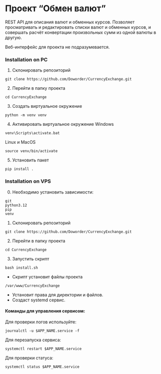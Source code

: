 # Проект “Обмен валют”
REST API для описания валют и обменных курсов. Позволяет просматривать и редактировать списки валют и обменных курсов, и совершать расчёт конвертации произвольных сумм из одной валюты в другую.

Веб-интерфейс для проекта не подразумевается.
### Installation on PC

1) Склонировать репозиторий
```shell
git clone https://github.com/Doworder/CurrencyExchange.git
```
2) Перейти в папку проекта
```shell
cd CurrencyExchange
```
3) Создать виртуальное окружение
```shell
python -m venv venv
```
4) Активировать виртуальное окружение
Windows

```shell
venv\Scripts\activate.bat
```

Linux и MacOS

```shell
source venv/bin/activate
```
5) Установить пакет
```shell
pip install .
```

### Installation on VPS
0) Необходимо установить зависимости:
```shell
git
python3.12
pip
venv
```

1) Склонировать репозиторий
```shell
git clone https://github.com/Doworder/CurrencyExchange.git
```
2) Перейти в папку проекта
```shell
cd CurrencyExchange
```
3) Запустить скрипт
```shell
bash install.sh
```
- Скрипт установит файлы проекта 
```commandline
/var/www/CurrencyExchange
```
 - Установит права для директории и файлов.
 - Создаст systemd сервис.

#### Команды для управления сервисом:
Для проверки логов используйте:
```shell
journalctl -u $APP_NAME.service -f
```

Для перезапуска сервиса:
```shell
systemctl restart $APP_NAME.service
```

Для проверки статуса:
```shell
systemctl status $APP_NAME.service
```
